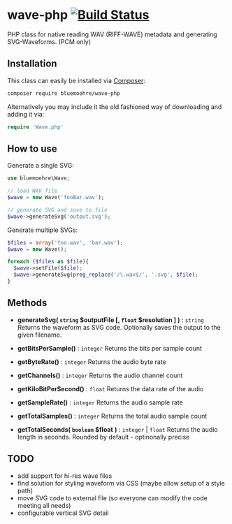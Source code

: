 wave-php  [![Build Status](https://travis-ci.org/bluemoehre/wave-php.svg?branch=master)](https://travis-ci.org/bluemoehre/wave-php)
========

PHP class for native reading WAV (RIFF-WAVE) metadata and generating SVG-Waveforms. (PCM only)

Installation
------------

This class can easily be installed via [Composer](https://getcomposer.org):
```bash
composer require bluemoehre/wave-php
```

Alternatively you may include it the old fashioned way of downloading and adding it via:

```php
require 'Wave.php'
```

How to use
----------

Generate a single SVG:

  ```php
  use bluemoehre\Wave;

  // load WAV file
  $wave = new Wave('fooBar.wav');

  // generate SVG and save to file
  $wave->generateSvg('output.svg');

  ```

Generate multiple SVGs:

  ```php
  $files = array('foo.wav', 'bar.wav');
  $wave = new Wave();

  foreach ($files as $file){
    $wave->setFile($file);
    $wave->generateSvg(preg_replace('/\.wav$/', '.svg', $file);
  }

  ```

Methods
-------

- **generateSvg( `string` $outputFile [, `float` $resolution ] )** : `string`
  Returns the waveform as SVG code. Optionally saves the output to the given filename.

- **getBitsPerSample()** : `integer`
  Returns the bits per sample count

- **getByteRate()** : `integer`
  Returns the audio byte rate

- **getChannels()** : `integer`
  Returns the audio channel count

- **getKiloBitPerSecond()** : `float`
  Returns the data rate of the audio

- **getSampleRate()** : `integer`
  Returns the audio sample rate

- **getTotalSamples()** : `integer`
  Returns the total audio sample count

- **getTotalSeconds( `boolean` $float** **)** : `integer` | `float`
  Returns the audio length in seconds. Rounded by default - optinonally precise


TODO
--------
- add support for hi-res wave files
- find solution for styling waveform via CSS (maybe allow setup of a style path)
- move SVG code to external file (so everyone can modify the code meeting all needs)
- configurable vertical SVG detail
